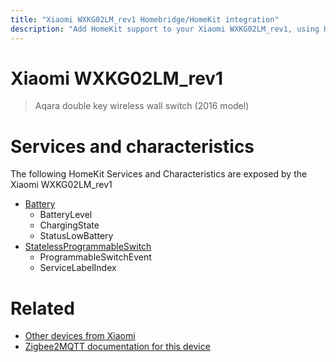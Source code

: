 ```yaml
---
title: "Xiaomi WXKG02LM_rev1 Homebridge/HomeKit integration"
description: "Add HomeKit support to your Xiaomi WXKG02LM_rev1, using Homebridge, Zigbee2MQTT and homebridge-z2m."
---
```

<!---
This file has been GENERATED using src/docgen/docgen.ts
DO NOT EDIT THIS FILE MANUALLY!
-->
# Xiaomi WXKG02LM_rev1
> Aqara double key wireless wall switch (2016 model)


# Services and characteristics
The following HomeKit Services and Characteristics are exposed by
the Xiaomi WXKG02LM_rev1

* [Battery](../../battery.md)
  * BatteryLevel
  * ChargingState
  * StatusLowBattery
* [StatelessProgrammableSwitch](../../action.md)
  * ProgrammableSwitchEvent
  * ServiceLabelIndex


# Related
* [Other devices from Xiaomi](../index.md#xiaomi)
* [Zigbee2MQTT documentation for this device](https://www.zigbee2mqtt.io/devices/WXKG02LM_rev1.html)